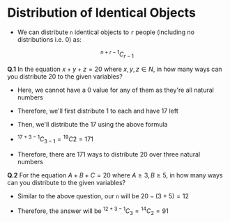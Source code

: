 # Distribution of Identical Objects

- We can distribute `n` identical objects to `r` people (including no distributions
i.e. 0) as:

$$
^{n + r - 1}C_{r - 1}
$$

**Q.1** In the equation $x + y + z = 20$ where $x, y, z \in N$, in how many ways
can you distribute 20 to the given variables?

- Here, we cannot have a 0 value for any of them as they're all natural numbers

- Therefore, we'll first distribute 1 to each and have 17 left

- Then, we'll distribute the 17 using the above formula

- $^{17 + 3 - 1}C_{3 - 1} = {^19C2} = 171$

- Therefore, there are 171 ways to distribute 20 over three natural numbers

**Q.2** For the equation $A + B + C = 20$ where $A \ge 3, B \ge 5$, in how many
ways can you distribute to the given variables?

- Similar to the above question, our `n` will be $20 - (3 + 5) = 12$

- Therefore, the answer will be $^{12 + 3 - 1}C_3 = {^14C_2} = 91$
